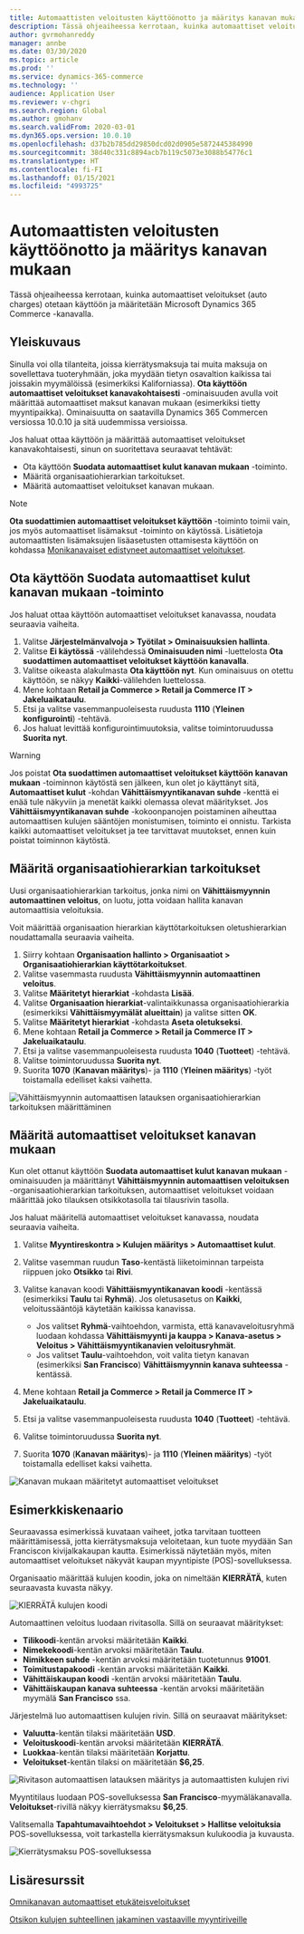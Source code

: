 ```yaml
---
title: Automaattisten veloitusten käyttöönotto ja määritys kanavan mukaan
description: Tässä ohjeaiheessa kerrotaan, kuinka automaattiset veloitukset otetaan käyttöön ja määritetään Microsoft Dynamics 365 Commerce -kanavalla.
author: gvrmohanreddy
manager: annbe
ms.date: 03/30/2020
ms.topic: article
ms.prod: ''
ms.service: dynamics-365-commerce
ms.technology: ''
audience: Application User
ms.reviewer: v-chgri
ms.search.region: Global
ms.author: gmohanv
ms.search.validFrom: 2020-03-01
ms.dyn365.ops.version: 10.0.10
ms.openlocfilehash: d37b2b785dd29850dcd02d0905e5872445384990
ms.sourcegitcommit: 38d40c331c8894acb7b119c5073e3088b54776c1
ms.translationtype: HT
ms.contentlocale: fi-FI
ms.lasthandoff: 01/15/2021
ms.locfileid: "4993725"
---
```

# <a name="enable-and-configure-auto-charges-by-channel"></a>Automaattisten veloitusten käyttöönotto ja määritys kanavan mukaan

Tässä ohjeaiheessa kerrotaan, kuinka automaattiset veloitukset (auto charges) otetaan käyttöön ja määritetään Microsoft Dynamics 365 Commerce -kanavalla.

## <a name="overview"></a>Yleiskuvaus

Sinulla voi olla tilanteita, joissa kierrätysmaksuja tai muita maksuja on sovellettava tuoteryhmään, joka myydään tietyn osavaltion kaikissa tai joissakin myymälöissä (esimerkiksi Kaliforniassa). **Ota käyttöön automaattiset veloitukset kanavakohtaisesti** -ominaisuuden avulla voit määrittää automaattiset maksut kanavan mukaan (esimerkiksi tietty myyntipaikka). Ominaisuutta on saatavilla Dynamics 365 Commercen versiossa 10.0.10 ja sitä uudemmissa versioissa.

Jos haluat ottaa käyttöön ja määrittää automaattiset veloitukset kanavakohtaisesti, sinun on suoritettava seuraavat tehtävät:

- Ota käyttöön **Suodata automaattiset kulut kanavan mukaan** -toiminto.
- Määritä organisaatiohierarkian tarkoitukset.
- Määritä automaattiset veloitukset kanavan mukaan.

> [!NOTE]
> **Ota suodattimien automaattiset veloitukset käyttöön** -toiminto toimii vain, jos myös automaattiset lisämaksut -toiminto on käytössä. Lisätietoja automaattisten lisämaksujen lisäasetusten ottamisesta käyttöön on kohdassa [Monikanavaiset edistyneet automaattiset veloitukset](omni-auto-charges.md).

## <a name="turn-on-the-enable-filter-auto-charges-by-channel-feature"></a>Ota käyttöön Suodata automaattiset kulut kanavan mukaan -toiminto

Jos haluat ottaa käyttöön automaattiset veloitukset kanavassa, noudata seuraavia vaiheita.

1. Valitse **Järjestelmänvalvoja \> Työtilat \> Ominaisuuksien hallinta**.
1. Valitse **Ei käytössä** -välilehdessä **Ominaisuuden nimi** -luettelosta **Ota suodattimen automaattiset veloitukset käyttöön kanavalla**.
1. Valitse oikeasta alakulmasta **Ota käyttöön nyt**. Kun ominaisuus on otettu käyttöön, se näkyy **Kaikki**-välilehden luettelossa.
1. Mene kohtaan **Retail ja Commerce \> Retail ja Commerce IT \> Jakeluaikataulu**.
1. Etsi ja valitse vasemmanpuoleisesta ruudusta **1110** (**Yleinen konfigurointi**) -tehtävä.
1. Jos haluat levittää konfigurointimuutoksia, valitse toimintoruudussa **Suorita nyt**.

> [!WARNING]
> Jos poistat **Ota suodattimen automaattiset veloitukset käyttöön kanavan mukaan** -toiminnon käytöstä sen jälkeen, kun olet jo käyttänyt sitä, **Automaattiset kulut** -kohdan **Vähittäismyyntikanavan suhde** -kenttä ei enää tule näkyviin ja menetät kaikki olemassa olevat määritykset. Jos **Vähittäismyyntikanavan suhde** -kokoonpanojen poistaminen aiheuttaa automaattisen kulujen sääntöjen monistumisen, toiminto ei onnistu. Tarkista kaikki automaattiset veloitukset ja tee tarvittavat muutokset, ennen kuin poistat toiminnon käytöstä.

## <a name="configure-the-organization-hierarchy-purpose"></a>Määritä organisaatiohierarkian tarkoitukset

Uusi organisaatiohierarkian tarkoitus, jonka nimi on **Vähittäismyynnin automaattinen veloitus**, on luotu, jotta voidaan hallita kanavan automaattisia veloituksia.

Voit määrittää organisaation hierarkian käyttötarkoituksen oletushierarkian noudattamalla seuraavia vaiheita.
        
1. Siirry kohtaan **Organisaation hallinto \> Organisaatiot \> Organisaatiohierarkian käyttötarkoitukset**.
1. Valitse vasemmasta ruudusta **Vähittäismyynnin automaattinen veloitus**.
1. Valitse **Määritetyt hierarkiat** -kohdasta **Lisää**.
1. Valitse **Organisaation hierarkiat**-valintaikkunassa organisaatiohierarkia (esimerkiksi **Vähittäismyymälät alueittain**) ja valitse sitten **OK**.
1. Valitse **Määritetyt hierarkiat** -kohdasta **Aseta oletukseksi**.
1. Mene kohtaan **Retail ja Commerce \> Retail ja Commerce IT \> Jakeluaikataulu**.
1. Etsi ja valitse vasemmanpuoleisesta ruudusta **1040** (**Tuotteet**) -tehtävä.
1. Valitse toimintoruudussa **Suorita nyt**.
1. Suorita **1070** (**Kanavan määritys**)- ja **1110** (**Yleinen määritys**) -työt toistamalla edelliset kaksi vaihetta.

![Vähittäismyynnin automaattisen latauksen organisaatiohierarkian tarkoituksen määrittäminen](media/Auto-charges-org-hierarchy-purpose.png)

## <a name="define-auto-charges-by-channel"></a>Määritä automaattiset veloitukset kanavan mukaan

Kun olet ottanut käyttöön **Suodata automaattiset kulut kanavan mukaan** -ominaisuuden ja määrittänyt **Vähittäismyynnin automaattisen veloituksen** -organisaatiohierarkian tarkoituksen, automaattiset veloitukset voidaan määrittää joko tilauksen otsikkotasolla tai tilausrivin tasolla.

Jos haluat määritellä automaattiset veloitukset kanavassa, noudata seuraavia vaiheita.

1. Valitse **Myyntireskontra \> Kulujen määritys \> Automaattiset kulut**.
1. Valitse vasemman ruudun **Taso**-kentästä liiketoiminnan tarpeista riippuen joko **Otsikko** tai **Rivi**.
1. Valitse kanavan koodi **Vähittäismyyntikanavan koodi** -kentässä (esimerkiksi **Taulu** tai **Ryhmä**). Jos oletusasetus on **Kaikki**, veloitussääntöjä käytetään kaikissa kanavissa.

    - Jos valitset **Ryhmä**-vaihtoehdon, varmista, että kanavaveloitusryhmä luodaan kohdassa **Vähittäismyynti ja kauppa \> Kanava-asetus \> Veloitus \> Vähittäismyyntikanavien veloitusryhmät**.
    - Jos valitset **Taulu**-vaihtoehdon, voit valita tietyn kanavan (esimerkiksi **San Francisco**) **Vähittäismyynnin kanava suhteessa** -kentässä.

1. Mene kohtaan **Retail ja Commerce \> Retail ja Commerce IT \> Jakeluaikataulu**.
1. Etsi ja valitse vasemmanpuoleisesta ruudusta **1040** (**Tuotteet**) -tehtävä.
1. Valitse toimintoruudussa **Suorita nyt**.
1. Suorita **1070** (**Kanavan määritys**)- ja **1110** (**Yleinen määritys**) -työt toistamalla edelliset kaksi vaihetta.
    
![Kanavan mukaan määritetyt automaattiset veloitukset](media/Auto-charges-line-charge-by-channel.png)

## <a name="example-scenario"></a>Esimerkkiskenaario

Seuraavassa esimerkissä kuvataan vaiheet, jotka tarvitaan tuotteen määrittämisessä, jotta kierrätysmaksuja veloitetaan, kun tuote myydään San Franciscon kivijalkakaupan kautta. Esimerkissä näytetään myös, miten automaattiset veloitukset näkyvät kaupan myyntipiste (POS)-sovelluksessa.

Organisaatio määrittää kulujen koodin, joka on nimeltään **KIERRÄTÄ**, kuten seuraavasta kuvasta näkyy.

![KIERRÄTÄ kulujen koodi](media/Auto-charges-charge-code.png)

Automaattinen veloitus luodaan rivitasolla. Sillä on seuraavat määritykset:

- **Tilikoodi**-kentän arvoksi määritetään **Kaikki**.
- **Nimekekoodi**-kentän arvoksi määritetään **Taulu**.
- **Nimikkeen suhde** -kentän arvoksi määritetään tuotetunnus **91001**.
- **Toimitustapakoodi** -kentän arvoksi määritetään **Kaikki**.
- **Vähittäiskaupan koodi** -kentän arvoksi määritetään **Taulu**.
- **Vähittäiskaupan kanava suhteessa** -kentän arvoksi määritetään myymälä **San Francisco** ssa.

Järjestelmä luo automaattisen kulujen rivin. Sillä on seuraavat määritykset:

- **Valuutta**-kentän tilaksi määritetään **USD**.
- **Veloituskoodi**-kentän arvoksi määritetään **KIERRÄTÄ**.
- **Luokkaa**-kentän tilaksi määritetään **Korjattu**.
- **Veloitukset**-kentän tilaksi on määritetään **$6,25**.

![Rivitason automaattisen latauksen määritys ja automaattisten kulujen rivi](media/Auto-charges-recyclingfee-line-fee.png)

Myyntitilaus luodaan POS-sovelluksessa **San Francisco**-myymäläkanavalla. **Veloitukset**-rivillä näkyy kierrätysmaksu **$6,25**.

Valitsemalla **Tapahtumavaihtoehdot \> Veloitukset \> Hallitse veloituksia** POS-sovelluksessa, voit tarkastella kierrätysmaksun kulukoodia ja kuvausta.

![Kierrätysmaksu POS-sovelluksessa](media/pos-auto-charges-recyclingfee-line-fee.png)

## <a name="additional-resources"></a>Lisäresurssit

[Omnikanavan automaattiset etukäteisveloitukset](omni-auto-charges.md)

[Otsikon kulujen suhteellinen jakaminen vastaaville myyntiriveille](pro-rate-charges-matching-lines.md)
